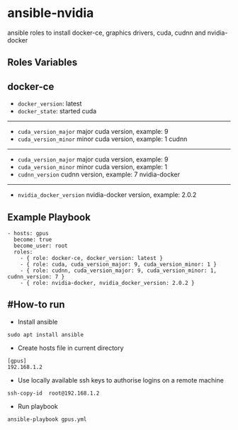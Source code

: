ansible-nvidia
====================
ansible roles to install docker-ce, graphics drivers, cuda, cudnn and nvidia-docker

Roles Variables
--------------
docker-ce
--------------
- `docker_version`: latest
- `docker_state`: started
cuda
--------------
- `cuda_version_major` major cuda version, example: 9
- `cuda_version_minor` minor cuda version, example: 1
cudnn
--------------
- `cuda_version_major` major cuda version, example: 9
- `cuda_version_minor` minor cuda version, example: 1
- `cudnn_version` cudnn version, example: 7
nvidia-docker
--------------
- `nvidia_docker_version` nvidia-docker version, example: 2.0.2

Example Playbook
----------------
```
- hosts: gpus
  become: true
  become_user: root
  roles:
    - { role: docker-ce, docker_version: latest }
    - { role: cuda, cuda_version_major: 9, cuda_version_minor: 1 }
    - { role: cudnn, cuda_version_major: 9, cuda_version_minor: 1, cudnn_version: 7 }
    - { role: nvidia-docker, nvidia_docker_version: 2.0.2 }
```

#How-to run
----------------
- Install ansible
```
sudo apt install ansible
```
- Create hosts file in current directory
```
[gpus]
192.168.1.2
```
- Use locally available ssh keys to authorise logins on a remote machine 
```
ssh-copy-id  root@192.168.1.2
```
- Run playbook
```
ansible-playbook gpus.yml
```
